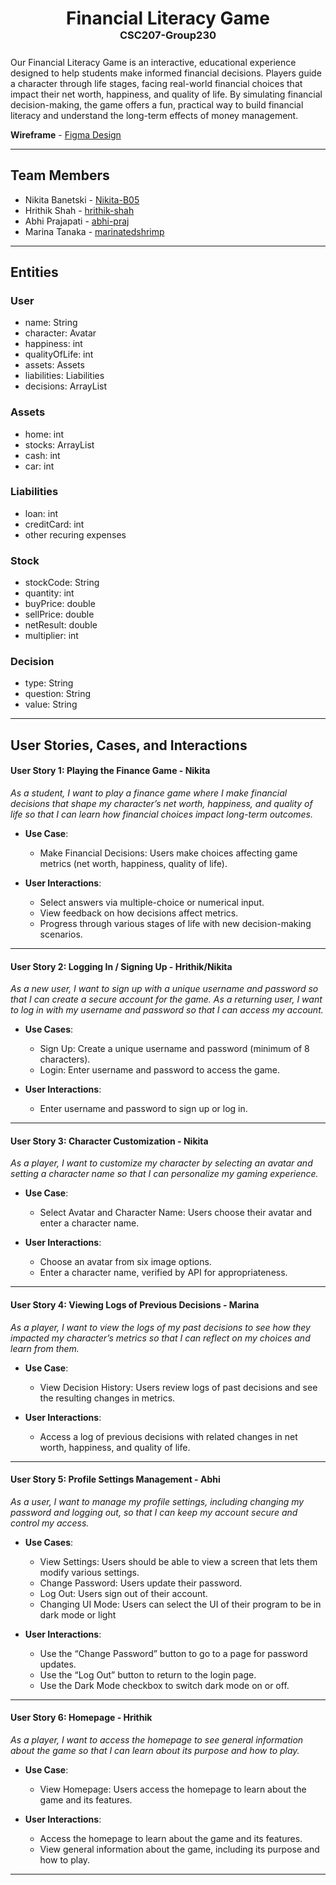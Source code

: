 <h1 align="center" style="margin-bottom: 0em;">Financial Literacy Game</h1>
<h3 align="center" style="margin-top: 0; margin-bottom: 1.5em">CSC207-Group230</h3>

Our Financial Literacy Game is an interactive, educational experience designed to help students make informed financial
decisions. Players guide a character through life stages, facing real-world financial choices that impact their net
worth, happiness, and quality of life. By simulating financial decision-making, the game offers a fun, practical way to
build financial literacy and understand the long-term effects of money management.

**Wireframe** - [Figma Design](https://www.figma.com/design/0SzucedTjg2vrtVMyMrMeA/CSC207-Group230---Finance-Game-Wireframe?node-id=0-1&t=UUBZOjHSskBEjrA8-1)

---

## Team Members
- Nikita Banetski - [Nikita-B05](https://github.com/Nikita-B05)
- Hrithik Shah - [hrithik-shah](https://github.com/hrithik-shah)
- Abhi Prajapati - [abhi-praj](https://github.com/abhi-praj)
- Marina Tanaka - [marinatedshrimp](https://github.com/marinatedshrimp)

---

## Entities

### User
  - name: String
  - character: Avatar
  - happiness: int
  - qualityOfLife: int
  - assets: Assets
  - liabilities: Liabilities
  - decisions: ArrayList<Decision>

### Assets
  - home: int
  - stocks: ArrayList<Stock>
  - cash: int
  - car: int

### Liabilities
  - loan: int
  - creditCard: int
  - other recuring expenses

### Stock
  - stockCode: String
  - quantity: int
  - buyPrice: double
  - sellPrice: double
  - netResult: double
  - multiplier: int

### Decision
  - type: String
  - question: String
  - value: String

---

## User Stories, Cases, and Interactions

#### **User Story 1: Playing the Finance Game - Nikita**
*As a student, I want to play a finance game where I make financial decisions that shape my character’s net worth,
happiness, and quality of life so that I can learn how financial choices impact long-term outcomes.*

- **Use Case**:
    - Make Financial Decisions: Users make choices affecting game metrics (net worth, happiness, quality of life).

- **User Interactions**:
    - Select answers via multiple-choice or numerical input.
    - View feedback on how decisions affect metrics.
    - Progress through various stages of life with new decision-making scenarios.

---

#### **User Story 2: Logging In / Signing Up - Hrithik/Nikita**
*As a new user, I want to sign up with a unique username and password so that I can create a secure account for the
game. As a returning user, I want to log in with my username and password so that I can access my account.*

- **Use Cases**:
    - Sign Up: Create a unique username and password (minimum of 8 characters).
    - Login: Enter username and password to access the game.

- **User Interactions**:
    - Enter username and password to sign up or log in.

---

#### **User Story 3: Character Customization - Nikita**
*As a player, I want to customize my character by selecting an avatar and setting a character name so that I can
personalize my gaming experience.*

- **Use Case**:
    - Select Avatar and Character Name: Users choose their avatar and enter a character name.

- **User Interactions**:
    - Choose an avatar from six image options.
    - Enter a character name, verified by API for appropriateness.

---

#### **User Story 4: Viewing Logs of Previous Decisions - Marina**
*As a player, I want to view the logs of my past decisions to see how they impacted my character’s metrics so that I
can reflect on my choices and learn from them.*

- **Use Case**:
    - View Decision History: Users review logs of past decisions and see the resulting changes in metrics.

- **User Interactions**:
    - Access a log of previous decisions with related changes in net worth, happiness, and quality of life.

---

#### **User Story 5: Profile Settings Management - Abhi**
*As a user, I want to manage my profile settings, including changing my password and logging out, so that I can keep
my account secure and control my access.*

- **Use Cases**:
    - View Settings: Users should be able to view a screen that lets them modify various settings.
    - Change Password: Users update their password.
    - Log Out: Users sign out of their account.
    - Changing UI Mode: Users can select the UI of their program to be in dark mode or light

- **User Interactions**:
    - Use the “Change Password” button to go to a page for password updates.
    - Use the “Log Out” button to return to the login page.
    - Use the Dark Mode checkbox to switch dark mode on or off.


---

#### **User Story 6: Homepage - Hrithik**
*As a player, I want to access the homepage to see general information about the game so that I can learn about
its purpose and how to play.*

- **Use Case**:
    - View Homepage: Users access the homepage to learn about the game and its features.

- **User Interactions**:
    - Access the homepage to learn about the game and its features.
    - View general information about the game, including its purpose and how to play.

---
